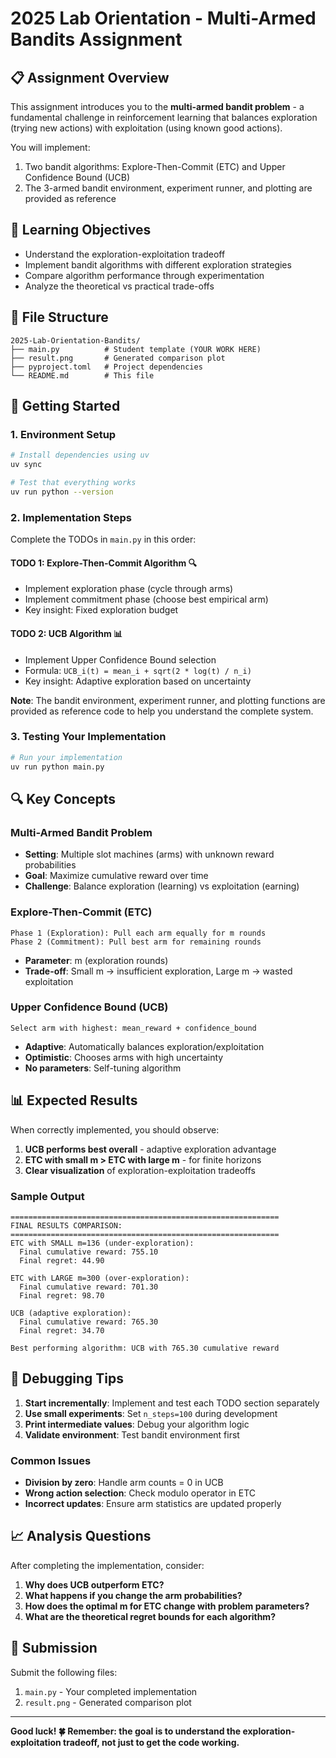 # 2025 Lab Orientation - Multi-Armed Bandits Assignment

## 📋 Assignment Overview

This assignment introduces you to the **multi-armed bandit problem** - a fundamental challenge in reinforcement learning that balances exploration (trying new actions) with exploitation (using known good actions).

You will implement:
1. Two bandit algorithms: Explore-Then-Commit (ETC) and Upper Confidence Bound (UCB)
2. The 3-armed bandit environment, experiment runner, and plotting are provided as reference

## 🎯 Learning Objectives

- Understand the exploration-exploitation tradeoff
- Implement bandit algorithms with different exploration strategies
- Compare algorithm performance through experimentation
- Analyze the theoretical vs practical trade-offs

## 📁 File Structure

```
2025-Lab-Orientation-Bandits/
├── main.py          # Student template (YOUR WORK HERE)
├── result.png       # Generated comparison plot
├── pyproject.toml   # Project dependencies
└── README.md        # This file
```

## 🚀 Getting Started

### 1. Environment Setup
```bash
# Install dependencies using uv
uv sync

# Test that everything works
uv run python --version
```

### 2. Implementation Steps

Complete the TODOs in `main.py` in this order:

#### **TODO 1: Explore-Then-Commit Algorithm** 🔍
- Implement exploration phase (cycle through arms)
- Implement commitment phase (choose best empirical arm)
- Key insight: Fixed exploration budget

#### **TODO 2: UCB Algorithm** 📊
- Implement Upper Confidence Bound selection
- Formula: `UCB_i(t) = mean_i + sqrt(2 * log(t) / n_i)`
- Key insight: Adaptive exploration based on uncertainty

**Note**: The bandit environment, experiment runner, and plotting functions are provided as reference code to help you understand the complete system.

### 3. Testing Your Implementation

```bash
# Run your implementation
uv run python main.py
```

## 🔍 Key Concepts

### Multi-Armed Bandit Problem
- **Setting**: Multiple slot machines (arms) with unknown reward probabilities
- **Goal**: Maximize cumulative reward over time
- **Challenge**: Balance exploration (learning) vs exploitation (earning)

### Explore-Then-Commit (ETC)
```
Phase 1 (Exploration): Pull each arm equally for m rounds
Phase 2 (Commitment): Pull best arm for remaining rounds
```
- **Parameter**: m (exploration rounds)
- **Trade-off**: Small m → insufficient exploration, Large m → wasted exploitation

### Upper Confidence Bound (UCB)
```
Select arm with highest: mean_reward + confidence_bound
```
- **Adaptive**: Automatically balances exploration/exploitation
- **Optimistic**: Chooses arms with high uncertainty
- **No parameters**: Self-tuning algorithm

## 📊 Expected Results

When correctly implemented, you should observe:

1. **UCB performs best overall** - adaptive exploration advantage
2. **ETC with small m > ETC with large m** - for finite horizons
3. **Clear visualization** of exploration-exploitation tradeoffs

### Sample Output
```
============================================================
FINAL RESULTS COMPARISON:
============================================================
ETC with SMALL m=136 (under-exploration):
  Final cumulative reward: 755.10
  Final regret: 44.90

ETC with LARGE m=300 (over-exploration):
  Final cumulative reward: 701.30
  Final regret: 98.70

UCB (adaptive exploration):
  Final cumulative reward: 765.30
  Final regret: 34.70

Best performing algorithm: UCB with 765.30 cumulative reward
```

## 🐛 Debugging Tips

1. **Start incrementally**: Implement and test each TODO section separately
2. **Use small experiments**: Set `n_steps=100` during development
3. **Print intermediate values**: Debug your algorithm logic
4. **Validate environment**: Test bandit environment first

### Common Issues
- **Division by zero**: Handle arm counts = 0 in UCB
- **Wrong action selection**: Check modulo operator in ETC
- **Incorrect updates**: Ensure arm statistics are updated properly

## 📈 Analysis Questions

After completing the implementation, consider:

1. **Why does UCB outperform ETC?**
2. **What happens if you change the arm probabilities?**
3. **How does the optimal m for ETC change with problem parameters?**
4. **What are the theoretical regret bounds for each algorithm?**

## 📝 Submission

Submit the following files:
1. `main.py` - Your completed implementation
2. `result.png` - Generated comparison plot

---

**Good luck! 🍀 Remember: the goal is to understand the exploration-exploitation tradeoff, not just to get the code working.**
